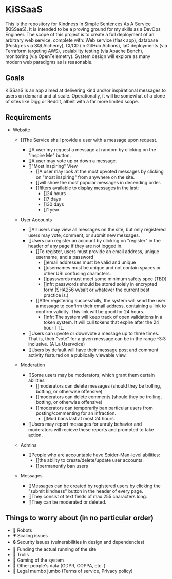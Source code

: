 # KiSSaaS

This is the repository for Kindness In Simple Sentences As A Service (KiSSaaS). It is intended to be a proving ground for my skills as a DevOps Engineer. The scope of this project is to create a full deployment of an arbitrary web service, complete with: Web service (flask app), database (Postgres via SQLAlchemy), CI/CD (in GitHub Actions), IaC deployments (via Terraform targeting AWS), scalability testing (via Apache Bench), monitoring (via OpenTelemetry). System design will explore as many modern web paradigms as is reasonable.

## Goals

KiSSaaS is an app aimed at delivering kind and/or inspirational messages to users on demand and at scale. Operationally, it will be somewhat of a clone of sites like Digg or Reddit, albeit with a far more limited scope.

## Requirements

- Website
  - []The Service shall provide a user with a message upon request.
    - []A user my request a message at random by clicking on the "Inspire Me" button.
    - []A user may vote up or down a message.
    - []"Most Inspiring" View
      - []A user may look at the most upvoted messages by clicking on "most inspiring" from anywhere on the site.
      - []will show the most popular messages in decending order.
      - []filters available to display messages in the last:
        - []24 hours
        - []7 days
        - []30 days
        - []1 year

  - User Accounts
    - []All users may view all messages on the site, but only registered users may vote, comment, or submit new messages.
    - []Users can register an account by clicking on "register" in the header of any page if they are not logged in.
      - []To register, users must provide an email address, unique username, and a password
        - []email addresses must be valid and unique
        - []usernames must be unique and not contain spaces or other URI confusing characters.
        - []passwords must meet some minimum safety spec (TBD)
        - []nfr: passwords should be stored solely in encrypted form (SHA256 w/salt or whatever the current best practice is.)
      - []After registering successfully, the system will send the user a message to confirm their email address, containing a link to confirm validity. This link will be good for 24 hours.
        - []nfr: The system will keep track of open validations in a token system. It will cull tokens that expire after the 24 hour TTL.
    - []Users can upvote or downvote a message up to three times. That is, their "vote" for a given message can be in the range -3:3 inclusive. (A La Uservoice)
    - []Users by default will have their message post and comment activity featured on a publically viewable view.

  - Moderation
    - []Some users may be moderators, which grant them certain abilities
      - []moderators can delete messages (should they be trolling, botting, or otherwise offensive)
      - []moderators can delete comments (should they be trolling, botting, or otherwise offensive)
      - []moderators can temporarily ban particular users from posting/commenting for an infraction.
        - []Mod bans last at most 24 hours.
    - []Users may report messages for unruly behavior and moderators will recieve these reports and prompted to take action.

  - Admins
    - []People who are accountable have Spider-Man-level abilities:
      - []the ability to create/delete/update user accounts.
      - []permanently ban users

  - Messages
    - []Messages can be created by registered users by clicking the "submit kindness" button in the header of every page.
    - []They consist of text fields of max 255 characters long.
    - []They can be moderated or deleted.

## Things to worry about (in no particular order)
- 🤖 Robots
- 💗 Scaling issues
- 🔒 Security issues (vulnerabilities in design and dependencies)
- 💸 Funding the actual running of the site
- 👹 Trolls
- 🤡 Gaming of the system
- 📝 Other people's data (GDPR, COPPA, etc. )
- 📑 Legal mumbo jumbo (Terms of service, Privacy policy)
